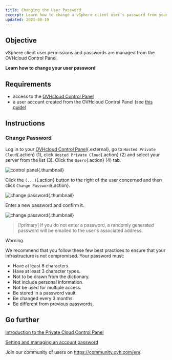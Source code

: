```yaml
---
title: Changing the User Password
excerpt: Learn how to change a vSphere client user's password from your OVHcloud Control Panel
updated: 2021-08-19
---
```


## Objective

vSphere client user permissions and passwords are managed from the OVHcloud Control Panel.

**Learn how to change your user password**

## Requirements

- access to the [OVHcloud Control Panel](https://www.ovh.com/auth/?action=gotomanager&from=https://www.ovh.co.uk/&ovhSubsidiary=GB)
- a user account created from the OVHcloud Control Panel (see [this guide](manager_ovh_private_cloud#users-tab.))

## Instructions

### Change Password

Log in to your [OVHcloud Control Panel](https://www.ovh.com/auth/?action=gotomanager&from=https://www.ovh.co.uk/&ovhSubsidiary=GB){.external}, go to `Hosted Private Cloud`{.action} (1), click `Hosted Private Cloud`{.action} (2) and select your server from the list (3). Click the `Users`{.action} (4) tab.

![control panel](userpassword1b.png){.thumbnail}

Click the `(...)`{.action} button to the right of the user concerned and then click `Change Password`{.action}.

![change password](userpassword2b.png){.thumbnail}

Enter a new password and confirm it.

![change password](userpassword3b.png){.thumbnail}

> [!primary]
> If you do not enter a password, a randomly generated password will be emailed to the user's associated address.
>

> [!warning]
>
>We recommend that you follow these few best practices to ensure that your infrastructure is not compromised. Your password must:
>
> - Have at least 8 characters.
> - Have at least 3 character types.
> - Not to be drawn from the dictionary.
> - Not include personal information.
> - Not be used for multiple access.
> - Be stored in a password vault.
> - Be changed every 3 months.
> - Be different from previous passwords.
>

## Go further

[Introduction to the Private Cloud Control Panel](manager_ovh_private_cloud1.)

[Setting and managing an account password](manage-ovh-password1.)

Join our community of users on <https://community.ovh.com/en/>.
